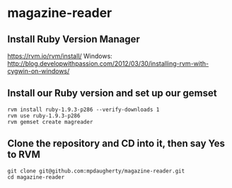 magazine-reader
===============

## Install Ruby Version Manager

https://rvm.io/rvm/install/
Windows: http://blog.developwithpassion.com/2012/03/30/installing-rvm-with-cygwin-on-windows/

## Install our Ruby version and set up our gemset

    rvm install ruby-1.9.3-p286 --verify-downloads 1
    rvm use ruby-1.9.3-p286
    rvm gemset create magreader

## Clone the repository and CD into it, then say Yes to RVM

    git clone git@github.com:mpdaugherty/magazine-reader.git
    cd magazine-reader